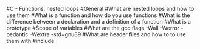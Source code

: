 #C - Functions, nested loops
#General
#What are nested loops and how to use them
#What is a function and how do you use functions
#What is the difference between a declaration and a definition of a function
#What is a prototype
#Scope of variables
#What are the gcc flags -Wall -Werror -pedantic -Wextra -std=gnu89
#What are header files and how to to use them with #include
